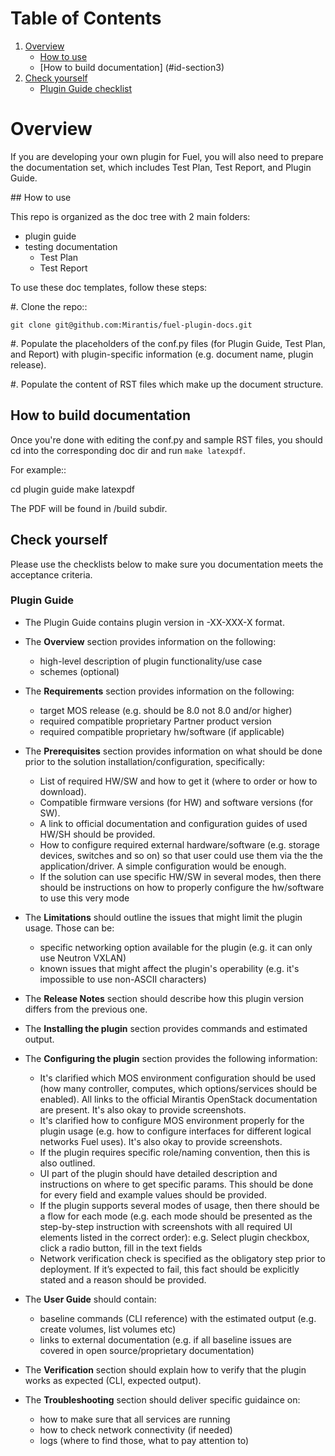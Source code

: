 # Table of Contents
1. [Overview](#id-section1)
   * [How to use](#id-section2)
   * [How to build documentation] (#id-section3)
2. [Check yourself](#id-section4)
   * [Plugin Guide checklist](#id-section5)

<div id='id-section1'/>

# Overview

If you are developing your own plugin for Fuel, you will also need to prepare
the documentation set, which includes Test Plan, Test Report, and Plugin Guide.

<div id='id-section2'/>
## How to use

This repo is organized as the doc tree with 2 main folders:
- plugin guide
- testing documentation
  - Test Plan
  - Test Report

To use these doc templates, follow these steps:

#. Clone the repo::

    git clone git@github.com:Mirantis/fuel-plugin-docs.git

#. Populate the placeholders of the conf.py files (for Plugin Guide, Test Plan,
   and Report) with plugin-specific information (e.g. document name, plugin
   release).

#. Populate the content of RST files which make up the document structure.

<div id='id-section3'/>

## How to build documentation

Once you're done with editing the conf.py and sample RST files, you should cd
into the corresponding doc dir and run ``make latexpdf``.

For example::

  cd plugin guide
  make latexpdf

The PDF will be found in /build subdir.

<div id='id-section4'/>

## Check yourself

Please use the checklists below to make sure you documentation
meets the acceptance criteria.

<div id='id-section5'/>

### Plugin Guide

* The Plugin Guide contains plugin version in <fuel-plugin-name>-XX-XXX-X format.

* The **Overview** section provides information on the following:

  * high-level description of plugin functionality/use case
  * schemes (optional)

* The **Requirements** section provides information on the following:

  * target MOS release (e.g. should be 8.0 not 8.0 and/or higher)
  * required compatible proprietary Partner product version
  * required compatible proprietary hw/software (if applicable)

* The **Prerequisites** section provides information on what should be done
  prior to the solution installation/configuration, specifically:

  * List of required HW/SW and how to get it (where to order or how to download).
  * Compatible firmware versions (for HW) and software versions (for SW).
  * A link to official documentation and configuration guides of used HW/SH
    should be provided.
  * How to configure required external hardware/software (e.g. storage devices,
    switches and so on) so that user could use them via the the application/driver.
    A simple configuration would be enough.
  * If the solution can use specific HW/SW in several modes, then there should
    be instructions on how to properly configure the hw/software to use this
    very mode

* The **Limitations** should outline the issues that might limit the plugin
  usage. Those can be:

  * specific networking option available for the plugin (e.g. it can only use
    Neutron VXLAN)
  * known issues that might affect the plugin's operability (e.g. it's
    impossible to use non-ASCII characters)

* The **Release Notes** section should describe how this plugin version differs
  from the previous one.

* The **Installing the plugin** section provides commands and estimated output.

* The **Configuring the plugin** section provides the following information:

  * It's clarified which MOS environment configuration should be used
    (how many controller, computes, which options/services should be enabled).
    All links to the official Mirantis OpenStack documentation are present.
    It's also okay to provide screenshots.
  * It's clarified how to configure MOS environment properly for the plugin
    usage (e.g. how to configure interfaces for different logical networks Fuel
    uses). It's also okay to provide screenshots.
  * If the plugin requires specific role/naming convention, then this is also
    outlined.
  * UI part of the plugin should have detailed description and instructions
    on where to get specific params. This should be done for every field and
    example values should be provided.
  * If the plugin supports several modes of usage, then there should be a flow
    for each mode (e.g. each mode should be presented as the step-by-step
    instruction with screenshots with all required UI elements listed in the
    correct order): e.g. Select plugin checkbox, click a radio button,
    fill in the text fields
  * Network verification check is specified as the obligatory step prior to
    deployment. If it’s expected to fail, this fact should be explicitly stated
    and a reason should be provided.

* The **User Guide** should contain:

  * baseline commands (CLI reference) with the estimated output (e.g. create
    volumes, list volumes etc)
  * links to external documentation (e.g. if all baseline issues are covered
    in open source/proprietary  documentation)

* The **Verification** section should explain how to verify that the plugin
   works as expected (CLI, expected output).

* The **Troubleshooting** section should deliver specific guidaince on:

  * how to make sure that all services are running
  * how to check network connectivity (if needed)
  * logs (where to find those, what to pay attention to)